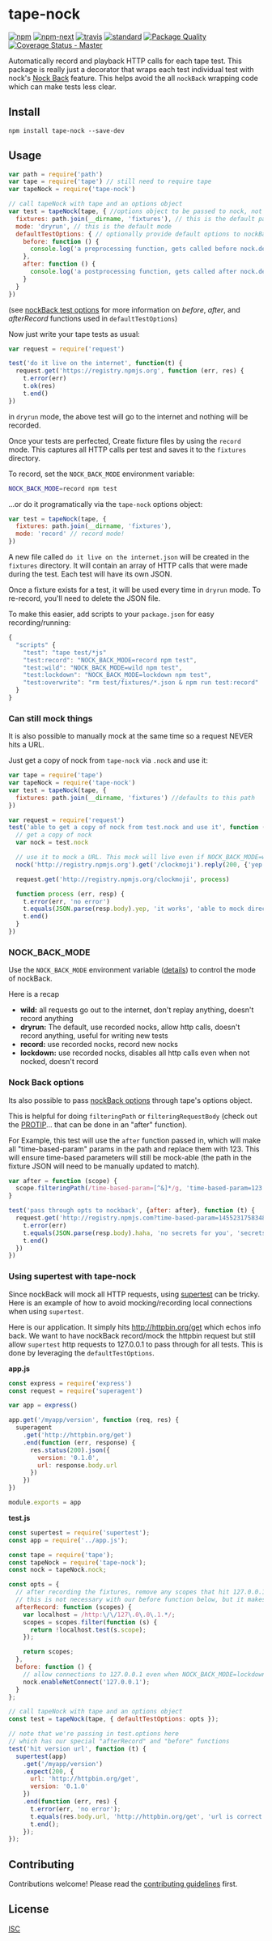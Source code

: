 # tape-nock

[![npm][npm-image]][npm-url]
[![npm-next][npm-next]][npm-url]
[![travis][travis-image]][travis-url]
[![standard][standard-image]][standard-url]
[![Package Quality][pack-quality-image]][pack-quality-url]
[![Coverage Status - Master][coveralls-image]][coveralls-url]


[npm-image]: https://img.shields.io/npm/v/tape-nock.svg?style=flat-square
[npm-next]: https://img.shields.io/npm/v/tape-nock/next.svg?style=flat-square
[npm-url]: https://www.npmjs.com/package/tape-nock
[npm-beta]: https://img.shields.io/npm/v/tape-nock/beta.svg
[travis-image]: https://img.shields.io/travis/Flet/tape-nock.svg?style=flat-square
[travis-url]: https://travis-ci.org/Flet/tape-nock
[standard-image]: https://img.shields.io/badge/code%20style-standard-brightgreen.svg?style=flat-square
[standard-url]: http://npm.im/standard
[pack-quality-image]: http://npm.packagequality.com/shield/tape-nock.svg
[pack-quality-url]: http://packagequality.com/#?package=tape-nock
[coveralls-image]: https://coveralls.io/repos/github/Flet/tape-nock/badge.svg
[coveralls-url]: https://coveralls.io/github/Flet/tape-nock

Automatically record and playback HTTP calls for each tape test. This package is really just a decorator that wraps each test individual test with nock's [Nock Back](https://github.com/pgte/nock#nock-back) feature. This helps avoid the all `nockBack` wrapping code which can make tests less clear.

## Install

```
npm install tape-nock --save-dev
```

## Usage

```js
var path = require('path')
var tape = require('tape') // still need to require tape
var tapeNock = require('tape-nock')

// call tapeNock with tape and an options object
var test = tapeNock(tape, { //options object to be passed to nock, not required
  fixtures: path.join(__dirname, 'fixtures'), // this is the default path
  mode: 'dryrun', // this is the default mode
  defaultTestOptions: { // optionally provide default options to nockBack for each test
    before: function () {
      console.log('a preprocessing function, gets called before nock.define')
    },
    after: function () {
      console.log('a postprocessing function, gets called after nock.define')
    }
  }
})
```

(see [nockBack test options](https://github.com/node-nock/nock#options-1) for more information on *before*, *after*, and *afterRecord* functions used in `defaultTestOptions`)


Now just write your tape tests as usual:
```js
var request = require('request')

test('do it live on the internet', function(t) {
  request.get('https://registry.npmjs.org', function (err, res) {
    t.error(err)
    t.ok(res)
    t.end()
})
```
in `dryrun` mode, the above test will go to the internet and nothing will be recorded.

Once your tests are perfected, Create fixture files by using the `record` mode. This captures all HTTP calls per test and saves it to the `fixtures` directory.

To record, set the `NOCK_BACK_MODE` environment variable:
```bash
NOCK_BACK_MODE=record npm test
```
...or do it programatically via the `tape-nock` options object:
```js
var test = tapeNock(tape, {
  fixtures: path.join(__dirname, 'fixtures'),
  mode: 'record' // record mode!
})
```
A new file called `do it live on the internet.json` will be created in the `fixtures` directory. It will contain an array of HTTP calls that were made during the test. Each test will have its own JSON.

Once a fixture exists for a test, it will be used every time in `dryrun` mode. To re-record, you'll need to delete the JSON file.

To make this easier, add scripts to your `package.json` for easy recording/running:
```js
{
  "scripts" {
    "test": "tape test/*js"
    "test:record": "NOCK_BACK_MODE=record npm test",
    "test:wild": "NOCK_BACK_MODE=wild npm test",
    "test:lockdown": "NOCK_BACK_MODE=lockdown npm test",
    "test:overwrite": "rm test/fixtures/*.json & npm run test:record"
  }
}
```

### Can still mock things
It is also possible to manually mock at the same time so a request NEVER hits a URL.

Just get a copy of nock from `tape-nock` via `.nock` and use it:
```js
var tape = require('tape')
var tapeNock = require('tape-nock')
var test = tapeNock(tape, {
  fixtures: path.join(__dirname, 'fixtures') //defaults to this path
})

var request = require('request')
test('able to get a copy of nock from test.nock and use it', function (t) {
  // get a copy of nock
  var nock = test.nock

  // use it to mock a URL. This mock will live even if NOCK_BACK_MODE=wild
  nock('http://registry.npmjs.org').get('/clockmoji').reply(200, {'yep': 'it works'})

  request.get('http://registry.npmjs.org/clockmoji', process)

  function process (err, resp) {
    t.error(err, 'no error')
    t.equals(JSON.parse(resp.body).yep, 'it works', 'able to mock directly with nock instance')
    t.end()
  }
})

```


### NOCK_BACK_MODE
Use the `NOCK_BACK_MODE` environment variable ([details](https://github.com/pgte/nock#modes)) to control the mode of nockBack.

Here is a recap
- **wild:** all requests go out to the internet, don't replay anything, doesn't record anything
- **dryrun:** The default, use recorded nocks, allow http calls, doesn't record anything, useful for writing new tests
- **record:** use recorded nocks, record new nocks
- **lockdown:** use recorded nocks, disables all http calls even when not nocked, doesn't record

### Nock Back options
Its also possible to pass [nockBack options](https://github.com/pgte/nock#options-1) through tape's options object.

This is helpful for doing `filteringPath` or `filteringRequestBody` (check out the [PROTIP](https://github.com/pgte/nock#protip)... that can be done in an "after" function).

For Example, this test will use the `after` function passed in, which will make all "time-based-param" params in the path and replace them with 123. This will ensure time-based parameters will still be mock-able (the path in the fixture JSON will need to be manually updated to match).
```js
var after = function (scope) {
  scope.filteringPath(/time-based-param=[^&]*/g, 'time-based-param=123')
}

test('pass through opts to nockback', {after: after}, function (t) {
  request.get('http://registry.npmjs.com?time-based-param=1455231758348', function (err, resp) {
    t.error(err)
    t.equals(JSON.parse(resp.body).haha, 'no secrets for you', 'secrets are protected')
    t.end()
  })
})

```

### Using supertest with tape-nock

Since nockBack will mock all HTTP requests, using [supertest](https://github.com/visionmedia/supertest) can be tricky. Here is an example of how to avoid mocking/recording local connections when using `supertest`.

Here is our application. It simply hits http://httpbin.org/get which echos info back. We want to have nockBack record/mock the httpbin request but still allow `supertest` http requests to 127.0.0.1 to pass through for all tests. This is done by leveraging the `defaultTestOptions`.

**app.js**
```js
const express = require('express')
const request = require('superagent')

var app = express()

app.get('/myapp/version', function (req, res) {
  superagent
    .get('http://httpbin.org/get')
    .end(function (err, response) {
      res.status(200).json({
        version: '0.1.0',
        url: response.body.url
      })
    })
})

module.exports = app
```

**test.js**
```js
const supertest = require('supertest');
const app = require('../app.js');

const tape = require('tape');
const tapeNock = require('tape-nock');
const nock = tapeNock.nock;

const opts = {
  // after recording the fixtures, remove any scopes that hit 127.0.0.1
  // this is not necessary with our before function below, but it makes it a bit cleaner.
  afterRecord: function (scopes) {
    var localhost = /http:\/\/127\.0\.0\.1.*/;
    scopes = scopes.filter(function (s) {
      return !localhost.test(s.scope);
    });

    return scopes;
  },
  before: function () {
    // allow connections to 127.0.0.1 even when NOCK_BACK_MODE=lockdown
    nock.enableNetConnect('127.0.0.1');
  }
};

// call tapeNock with tape and an options object
const test = tapeNock(tape, { defaultTestOptions: opts });

// note that we're passing in test.options here
// which has our special "afterRecord" and "before" functions
test('hit version url', function (t) {
  supertest(app)
    .get('/myapp/version')
    .expect(200, {
      url: 'http://httpbin.org/get',
      version: '0.1.0'
    })
    .end(function (err, res) {
      t.error(err, 'no error');
      t.equals(res.body.url, 'http://httpbin.org/get', 'url is correct');
      t.end();
    });
});

```

## Contributing

Contributions welcome! Please read the [contributing guidelines](CONTRIBUTING.md) first.

## License

[ISC](LICENSE)
